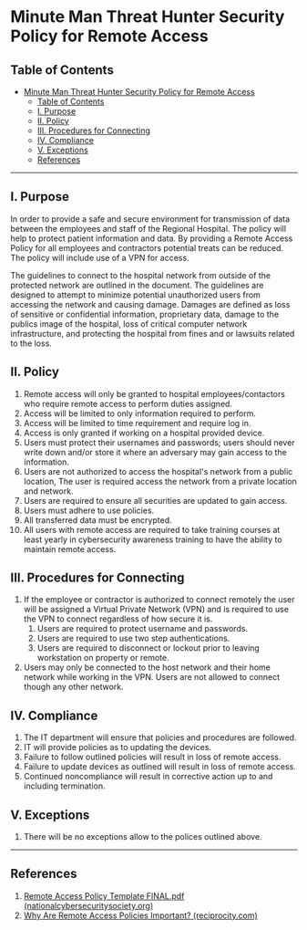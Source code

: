 # Minute Man Threat Hunter Security Policy for Remote Access

## Table of Contents

- [Minute Man Threat Hunter Security Policy for Remote Access](#minute-man-threat-hunter-security-policy-for-remote-access)
  - [Table of Contents](#table-of-contents)
  - [I. Purpose](#i-purpose)
  - [II. Policy](#ii-policy)
  - [III. Procedures for Connecting](#iii-procedures-for-connecting)
  - [IV. Compliance](#iv-compliance)
  - [V. Exceptions](#v-exceptions)
  - [References](#references)

---

## I. Purpose

In order to provide a safe and secure environment for transmission of data between the employees and staff of the Regional Hospital. The policy will help to protect patient information and data. By providing a Remote Access Policy for all employees and contractors potential treats can be reduced. The policy will include use of a VPN for access.

The guidelines to connect to the hospital network from outside of the protected network are outlined in the document. The guidelines are designed to attempt to minimize potential unauthorized users from accessing the network and causing damage. Damages are defined as loss of sensitive or confidential information, proprietary data, damage to the publics image of the hospital, loss of critical computer network infrastructure, and protecting the hospital from fines and or lawsuits related to the loss.

## II. Policy

1. Remote access will only be granted to hospital employees/contactors who require remote access to perform duties assigned.
2. Access will be limited to only information required to perform.
3. Access will be limited to time requirement and require log in.
4. Access is only granted if working on a hospital provided device.
5. Users must protect their usernames and passwords; users should never write down and/or store it where an adversary may gain access to the information.
6. Users are not authorized to access the hospital's network from a public location, The user is required access the network from a private location and network.
7. Users are required to ensure all securities are updated to gain access.
8. Users must adhere to use policies.
9. All transferred data must be encrypted.
10. All users with remote access are required to take training courses at least yearly in cybersecurity awareness training to have the ability to maintain remote access.

## III. Procedures for Connecting

1. If the employee or contractor is authorized to connect remotely the user will be assigned a Virtual Private Network (VPN) and is required to use the VPN to connect regardless of how secure it is.
   1. Users are required to protect username and passwords.
   2. Users are required to use two step authentications.
   3. Users are required to disconnect or lockout prior to leaving workstation on property or remote.
2. Users may only be connected to the host network and their home network while working in the VPN. Users are not allowed to connect though any other network.

## IV. Compliance

1. The IT department will ensure that policies and procedures are followed.
2. IT will provide policies as to updating the devices.
3. Failure to follow outlined policies will result in loss of remote access.
4. Failure to update devices as outlined will result in loss of remote access.
5. Continued noncompliance will result in corrective action up to and including termination.

## V. Exceptions

1. There will be no exceptions allow to the polices outlined above.

---

## References

1. [Remote Access Policy Template FINAL.pdf (nationalcybersecuritysociety.org)](https://nationalcybersecuritysociety.org/wp-content/uploads/2019/10/Remote-Access-Policy-Template-FINAL.pdf)
2. [Why Are Remote Access Policies Important? (reciprocity.com)](https://reciprocity.com/resources/why-are-remote-access-policies-important/#:~:text=A%20remote%20access%20policy%20aims,to%20work%20from%20remote%20locations.)
